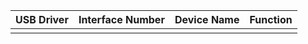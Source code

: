 
| USB Driver | Interface Number | Device Name | Function |
| ---------- | ---------------- | ----------- | -------- |
|            |                  |             |          |

